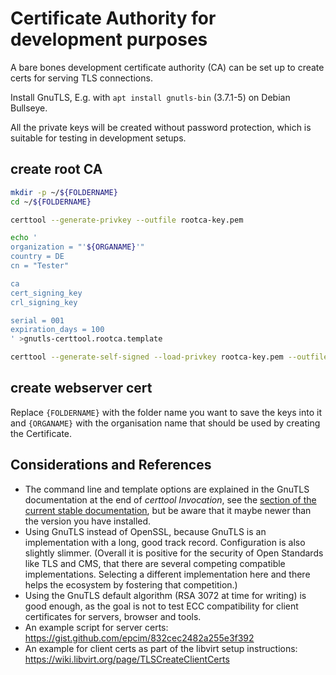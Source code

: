 # Certificate Authority for development purposes

A bare bones development certificate authority (CA) can be set up
to create certs for serving TLS connections.

Install GnuTLS, E.g. with `apt install gnutls-bin` (3.7.1-5) on Debian Bullseye.

All the private keys will be created without password protection,
which is suitable for testing in development setups.


## create root CA

<!-- MARKDOWN-AUTO-DOCS:START (CODE:src=../docs/scripts/createRootCA.sh&lines=11-50) -->
<!-- The below code snippet is automatically added from ../docs/scripts/createRootCA.sh -->
```sh
mkdir -p ~/${FOLDERNAME}
cd ~/${FOLDERNAME}

certtool --generate-privkey --outfile rootca-key.pem

echo '
organization = "'${ORGANAME}'"
country = DE
cn = "Tester"

ca
cert_signing_key
crl_signing_key

serial = 001
expiration_days = 100
' >gnutls-certtool.rootca.template

certtool --generate-self-signed --load-privkey rootca-key.pem --outfile rootca-cert.pem --template gnutls-certtool.rootca.template
```
<!-- MARKDOWN-AUTO-DOCS:END -->

## create webserver cert

<!-- MARKDOWN-AUTO-DOCS:START (CODE:src=../docs/scripts/createWebserverCertForIT.sh&lines=11-35) -->
<!-- MARKDOWN-AUTO-DOCS:END -->
<!-- MARKDOWN-AUTO-DOCS:START (CODE:src=../docs/scripts/createWebserverCertForIT.sh&lines=38-38) -->
<!-- MARKDOWN-AUTO-DOCS:END -->
<!-- MARKDOWN-AUTO-DOCS:START (CODE:src=../docs/scripts/createWebserverCertForIT.sh&lines=41-41) -->
<!-- MARKDOWN-AUTO-DOCS:END -->

Replace `{FOLDERNAME}` with the folder name you want to save the keys into it and `{ORGANAME}` with the organisation name that should be used by creating the Certificate.

## Considerations and References

 * The command line and template options are explained in the
   GnuTLS documentation at the end of _certtool Invocation_, see the [section of the current stable documentation](https://gnutls.org/manual/html_node/certtool-Invocation.html), but be aware that it maybe newer than
   the version you have installed.
 * Using GnuTLS instead of OpenSSL, because GnuTLS is an implementation
   with a long, good track record. Configuration is also slightly slimmer.
   (Overall it is positive for the security of Open Standards
   like TLS and CMS, that there are several competing compatible
   implementations. Selecting a different implementation here and there helps
   the ecosystem by fostering that competition.)
 * Using the GnuTLS default algorithm (RSA 3072 at time for writing) is
   good enough, as the goal is not to test ECC compatibility for client
   certificates for servers, browser and tools.
 * An example script for server certs:
   https://gist.github.com/epcim/832cec2482a255e3f392
 * An example for client certs as part of the libvirt setup instructions:
   https://wiki.libvirt.org/page/TLSCreateClientCerts
